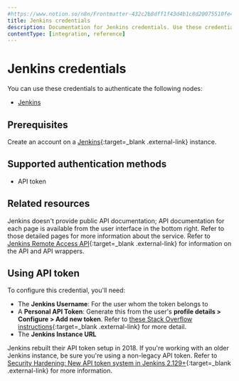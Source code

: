 ```yaml
---
#https://www.notion.so/n8n/Frontmatter-432c2b8dff1f43d4b1c8d20075510fe4
title: Jenkins credentials
description: Documentation for Jenkins credentials. Use these credentials to authenticate Jenkins in n8n, a workflow automation platform.
contentType: [integration, reference]
---
```


# Jenkins credentials

You can use these credentials to authenticate the following nodes:

- [Jenkins](/integrations/builtin/app-nodes/n8n-nodes-base.jenkins.md)


## Prerequisites

Create an account on a [Jenkins](https://www.jenkins.io/){:target=_blank .external-link} instance.

## Supported authentication methods

- API token

## Related resources

Jenkins doesn't provide public API documentation; API documentation for each page is available from the user interface in the bottom right. Refer to those detailed pages for more information about the service. Refer to [Jenkins Remote Access API](https://www.jenkins.io/doc/book/using/remote-access-api/){:target=_blank .external-link} for information on the API and API wrappers.

## Using API token

To configure this credential, you'll need:

- The **Jenkins Username**: For the user whom the token belongs to
- A **Personal API Token**: Generate this from the user's **profile details > Configure > Add new token**. Refer to [these Stack Overflow instructions](https://stackoverflow.com/questions/45466090/how-to-get-the-api-token-for-jenkins){:target=_blank .external-link} for more detail.
- The **Jenkins Instance URL**

Jenkins rebuilt their API token setup in 2018. If you're working with an older Jenkins instance, be sure you're using a non-legacy API token. Refer to [Security Hardening: New API token system in Jenkins 2.129+](https://www.jenkins.io/blog/2018/07/02/new-api-token-system/){:target=_blank .external-link} for more information.

